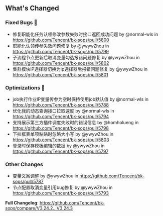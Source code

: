 <!-- Release notes generated using configuration in .github/release.yml at master -->

## What's Changed
### Fixed Bugs 👾
* 修复职能化任务认领修改参数失败时接口返回成功问题 by @normal-wls in https://github.com/Tencent/bk-sops/pull/5800
* 职能化认领传参失效问题修复 by @ywywZhou in https://github.com/Tencent/bk-sops/pull/5799
* 子流程节点更新后取消变量勾选报错问题修复 by @ywywZhou in https://github.com/Tencent/bk-sops/pull/5802
* 集群模块IP选择器切换为ip选择器后报错问题修复 by @ywywZhou in https://github.com/Tencent/bk-sops/pull/5801

### Optimizations 🦾
* job执行作业IP变量传参为空时保持使用job默认值 by @normal-wls in https://github.com/Tencent/bk-sops/pull/5788
* 优化我的动态查询接口拉取速度 by @normal-wls in https://github.com/Tencent/bk-sops/pull/5794
* 支持展示第三方插件调度失败时的错误信息 by @homholueng in https://github.com/Tencent/bk-sops/pull/5798
* 下拉框表单项粘贴时忽略大小写 by @ywywZhou in https://github.com/Tencent/bk-sops/pull/5803
* 登录时保存模板编辑的数据 by @ywywZhou in https://github.com/Tencent/bk-sops/pull/5797

### Other Changes
* 变量文案调整 by @ywywZhou in https://github.com/Tencent/bk-sops/pull/5787
* 节点配置取消变量引用bug修复 by @ywywZhou in https://github.com/Tencent/bk-sops/pull/5793


**Full Changelog**: https://github.com/Tencent/bk-sops/compare/V3.24.2...V3.24.3